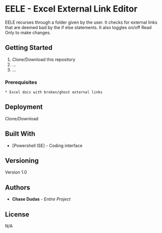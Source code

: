 # EELE - Excel External Link Editor

EELE recurses through a folder given by the user. It checks for external links that are deemed bad by the if else statements. It also toggles on/off Read Only to make changes.

## Getting Started

1. Clone/Download this repository
2. ...
3. ...

### Prerequisites

```
* Excel docs with broken/ghost external links
```

## Deployment

Clone/Download

## Built With

* [Powershell ISE] - Coding interface

## Versioning

Version 1.0

## Authors

* **Chase Dudas** - *Entire Project* 

## License

N/A
